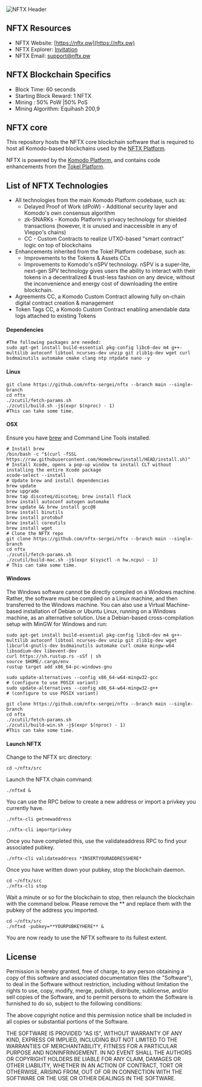 ![NFTX Header](https://github.com/nftx-sergei/nftx/blob/main/doc/logo-nftx.png "NFTX Header")


## NFTX Resources
- NFTX Website: [https://nftx.pw](https://nftx.pw)
- NFTX Explorer: [Invitation](https://explorer.nftx.pw)
- NFTX Email: [support@nftx.pw](mailto:support@nftx.pw)

## NFTX Blockchain Specifics

- Block Time: 60 seconds
- Starting Block Reward: 1 NFTX
- Mining : 50% PoW |50% PoS
- Mining Algorithm: Equihash 200,9

## NFTX core
This repository hosts the NFTX core blockchain software that is required to host all Komodo-based blockchains used by the [NFTX Platform](https://nftx.pw/).

NFTX is powered by the [Komodo Platform](https://komodoplatform.com/en), and contains code enhancements from the [Tokel Platform](https://github.com/TokelPlatform/tokel).

## List of NFTX Technologies
- All technologies from the main Komodo Platform codebase, such as:
  - Delayed Proof of Work (dPoW) - Additional security layer and Komodo's own consensus algorithm
  - zk-SNARKs - Komodo Platform's privacy technology for shielded transactions (however, it is unused and inaccessible in any of Vleppo's chains)
  - CC - Custom Contracts to realize UTXO-based "smart contract" logic on top of blockchains
- Enhancements inherited from the Tokel Platform codebase, such as:
  - Improvements to the Tokens & Assets CCs
  - Improvements to Komodo's nSPV technology. nSPV is a super-lite, next-gen SPV technology gives users the ability to interact with their tokens in a decentralized & trust-less fashion on any device, without the inconvenience and energy cost of downloading the entire blockchain.
- Agreements CC, a Komodo Custom Contract allowing fully on-chain digital contract creation & management
- Token Tags CC, a Komodo Custom Contract enabling amendable data logs attached to existing Tokens


#### Dependencies
```shell
#The following packages are needed:
sudo apt-get install build-essential pkg-config libc6-dev m4 g++-multilib autoconf libtool ncurses-dev unzip git zlib1g-dev wget curl bsdmainutils automake cmake clang ntp ntpdate nano -y
```

#### Linux
```shell
git clone https://github.com/nftx-sergei/nftx --branch main --single-branch
cd nftx
./zcutil/fetch-params.sh
./zcutil/build.sh -j$(expr $(nproc) - 1)
#This can take some time.
```

#### OSX
Ensure you have [brew](https://brew.sh/) and Command Line Tools installed.

```shell
# Install brew
/bin/bash -c "$(curl -fSSL https://raw.githubusercontent.com/Homebrew/install/HEAD/install.sh)"
# Install Xcode, opens a pop-up window to install CLT without installing the entire Xcode package
xcode-select --install
# Update brew and install dependencies
brew update
brew upgrade
brew tap discoteq/discoteq; brew install flock
brew install autoconf autogen automake
brew update && brew install gcc@8
brew install binutils
brew install protobuf
brew install coreutils
brew install wget
# Clone the NFTX repo
git clone https://github.com/nftx-sergei/nftx --branch main --single-branch
cd nftx
./zcutil/fetch-params.sh
./zcutil/build-mac.sh -j$(expr $(sysctl -n hw.ncpu) - 1)
# This can take some time.
```

#### Windows
The Windows software cannot be directly compiled on a Windows machine. Rather, the software must be compiled on a Linux machine, and then transferred to the Windows machine. You can also use a Virtual Machine-based installation of Debian or Ubuntu Linux, running on a Windows machine, as an alternative solution.
Use a Debian-based cross-compilation setup with MinGW for Windows and run:

```shell
sudo apt-get install build-essential pkg-config libc6-dev m4 g++-multilib autoconf libtool ncurses-dev unzip git zlib1g-dev wget libcurl4-gnutls-dev bsdmainutils automake curl cmake mingw-w64 libsodium-dev libevent-dev
curl https://sh.rustup.rs -sSf | sh
source $HOME/.cargo/env
rustup target add x86_64-pc-windows-gnu

sudo update-alternatives --config x86_64-w64-mingw32-gcc
# (configure to use POSIX variant)
sudo update-alternatives --config x86_64-w64-mingw32-g++
# (configure to use POSIX variant)

git clone https://github.com/nftx-sergei/nftx --branch main --single-branch
cd nftx
./zcutil/fetch-params.sh
./zcutil/build-win.sh -j$(expr $(nproc) - 1)
#This can take some time.
```

#### Launch NFTX
Change to the NFTX src directory:

```shell
cd ~/nftx/src
```

Launch the NFTX chain command:

```shell
./nftxd &
```




You can use the RPC below to create a new address or import a privkey you currently have.

```shell
./nftx-cli getnewaddress
```

```shell
./nftx-cli importprivkey
```

Once you have completed this, use the validateaddress RPC to find your associated pubkey.

```shell
./nftx-cli validateaddress *INSERTYOURADDRESSHERE*
```

Once you have written down your pubkey, stop the blockchain daemon.

```shell
cd ~/nftx/src
./nftx-cli stop
```

Wait a minute or so for the blockchain to stop, then relaunch the blockchain with the command below. Please remove the ** and replace them with the pubkey of the address you imported.

```shell
cd ~/nftx/src
./nftxd -pubkey=**YOURPUBKEYHERE** &
```

You are now ready to use the NFTX software to its fullest extent.




## License

Permission is hereby granted, free of charge, to any person obtaining a copy of this software and associated documentation files (the "Software"), to deal in the Software without restriction, including without limitation the rights to use, copy, modify, merge, publish, distribute, sublicense, and/or sell copies of the Software, and to permit persons to whom the Software is furnished to do so, subject to the following conditions:

The above copyright notice and this permission notice shall be included in all copies or substantial portions of the Software.

THE SOFTWARE IS PROVIDED "AS IS", WITHOUT WARRANTY OF ANY KIND, EXPRESS OR IMPLIED, INCLUDING BUT NOT LIMITED TO THE WARRANTIES OF MERCHANTABILITY, FITNESS FOR A PARTICULAR PURPOSE AND NONINFRINGEMENT. IN NO EVENT SHALL THE AUTHORS OR COPYRIGHT HOLDERS BE LIABLE FOR ANY CLAIM, DAMAGES OR OTHER LIABILITY, WHETHER IN AN ACTION OF CONTRACT, TORT OR OTHERWISE, ARISING FROM, OUT OF OR IN CONNECTION WITH THE SOFTWARE OR THE USE OR OTHER DEALINGS IN THE SOFTWARE.
